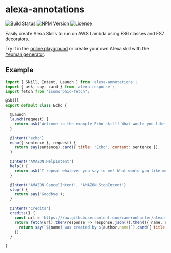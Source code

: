 # alexa-annotations

[![Build Status](https://travis-ci.org/cameronhunter/alexa-annotations.svg?branch=master)](https://travis-ci.org/cameronhunter/alexa-annotations) [![NPM Version](https://img.shields.io/npm/v/alexa-annotations.svg)](https://npmjs.org/package/alexa-annotations) [![License](https://img.shields.io/npm/l/alexa-annotations.svg)](https://github.com/cameronhunter/alexa-annotations/blob/master/LICENSE)

Easily create Alexa Skills to run on AWS Lambda using ES6 classes and ES7 decorators.

Try it in the [online playground](http://cameronhunter.github.io/alexa-playground/) or create your own Alexa skill with the [Yeoman generator](https://github.com/cameronhunter/generator-alexa-skill).

## Example

```javascript
import { Skill, Intent, Launch } from 'alexa-annotations';
import { ask, say, card } from 'alexa-response';
import fetch from 'isomorphic-fetch';

@Skill
export default class Echo {

  @Launch
  launch(request) {
    return ask('Welcome to the example Echo skill! What would you like me to repeat?');
  }

  @Intent('echo')
  echo({ sentence }, request) {
    return say(sentence).card({ title: 'Echo', content: sentence });
  }

  @Intent('AMAZON.HelpIntent')
  help() {
    return ask('I repeat whatever you say to me! What would you like me to repeat?');
  }

  @Intent('AMAZON.CancelIntent', 'AMAZON.StopIntent')
  stop() {
    return say('Goodbye');
  }

  @Intent('Credits')
  credits() {
    const url = 'https://raw.githubusercontent.com/cameronhunter/alexa-annotations/master/package.json';
    return fetch(url).then(response => response.json()).then(({ name, author }) => {
      return say(`${name} was created by ${author.name}`).card({ title: name, content: `Credits: ${author.name} <${author.email}> (${author.url})`});
    });
  }

}
```
